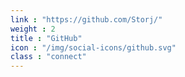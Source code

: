 ```yaml
---
link : "https://github.com/Storj/"
weight : 2
title : "GitHub"
icon : "/img/social-icons/github.svg"
class : "connect"
---
```

